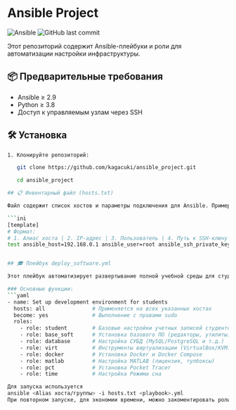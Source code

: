 # Ansible Project

![Ansible](https://img.shields.io/badge/ansible-%231A1918.svg?style=for-the-badge&logo=ansible&logoColor=white)
![GitHub last commit](https://img.shields.io/github/last-commit/kagacuki/ansible_project)

Этот репозиторий содержит Ansible-плейбуки и роли для автоматизации настройки инфраструктуры.

## 📦 Предварительные требования

- Ansible ≥ 2.9
- Python ≥ 3.8
- Доступ к управляемым узлам через SSH

## 🛠 Установка
```bash
1. Клонируйте репозиторий:

   git clone https://github.com/kagacuki/ansible_project.git

   cd ansible_project

## 📋 Инвентарный файл (hosts.txt)

Файл содержит список хостов и параметры подключения для Ansible. Пример структуры:

```ini
[template]
# Формат:
# 1. Алиас хоста | 2. IP-адрес | 3. Пользователь | 4. Путь к SSH-ключу
test ansible_host=192.168.0.1 ansible_user=root ansible_ssh_private_key_file=/root/.ssh/test


## 🎓 Плейбук deploy_software.yml

Этот плейбук автоматизирует развертывание полной учебной среды для студентов, включая базовое ПО, инструменты разработки и специализированные пакеты.

### Основные функции:
```yaml
- name: Set up development environment for students
  hosts: all               # Применяется на всех указанных хостах
  become: yes              # Выполнение с правами sudo
  roles:
    - role: student        # Базовые настройки учетных записей студентов
    - role: base_soft      # Установка базового ПО (редакторы, утилиты)
    - role: database       # Настройка СУБД (MySQL/PostgreSQL и т.д.)
    - role: virt           # Инструменты виртуализации (VirtualBox/KVM)
    - role: docker         # Установка Docker и Docker Compose
    - role: matlab         # Настройка MATLAB (лицензия, тулбоксы)
    - role: pct            # Установка Pocket Tracer
    - role: time           # Настройка Режима сна

Для запуска используется
ansible <Alias хоста/группы> -i hosts.txt <playbook>.yml
При повторном запуске, для экономии времени, можно закоментировать роли, которые уже были завершены
